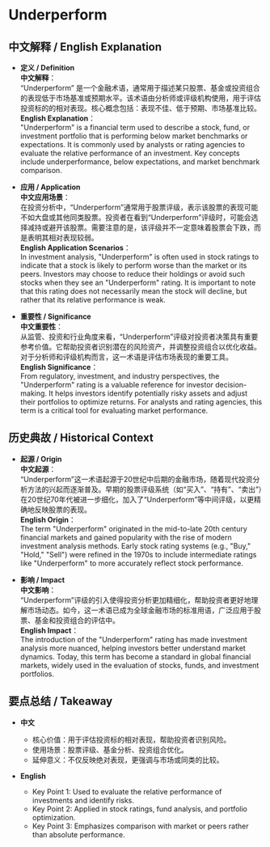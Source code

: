 # Underperform

## 中文解释 / English Explanation

* **定义 / Definition**  
  **中文解释**：  
  “Underperform” 是一个金融术语，通常用于描述某只股票、基金或投资组合的表现低于市场基准或预期水平。该术语由分析师或评级机构使用，用于评估投资标的的相对表现。核心概念包括：表现不佳、低于预期、市场基准比较。  
  **English Explanation**：  
  "Underperform" is a financial term used to describe a stock, fund, or investment portfolio that is performing below market benchmarks or expectations. It is commonly used by analysts or rating agencies to evaluate the relative performance of an investment. Key concepts include underperformance, below expectations, and market benchmark comparison.

* **应用 / Application**  
  **中文应用场景**：  
  在投资分析中，“Underperform”通常用于股票评级，表示该股票的表现可能不如大盘或其他同类股票。投资者在看到“Underperform”评级时，可能会选择减持或避开该股票。需要注意的是，该评级并不一定意味着股票会下跌，而是表明其相对表现较弱。  
  **English Application Scenarios**：  
  In investment analysis, "Underperform" is often used in stock ratings to indicate that a stock is likely to perform worse than the market or its peers. Investors may choose to reduce their holdings or avoid such stocks when they see an "Underperform" rating. It is important to note that this rating does not necessarily mean the stock will decline, but rather that its relative performance is weak.

* **重要性 / Significance**  
  **中文重要性**：  
  从监管、投资和行业角度来看，“Underperform”评级对投资者决策具有重要参考价值。它帮助投资者识别潜在的风险资产，并调整投资组合以优化收益。对于分析师和评级机构而言，这一术语是评估市场表现的重要工具。  
  **English Significance**：  
  From regulatory, investment, and industry perspectives, the "Underperform" rating is a valuable reference for investor decision-making. It helps investors identify potentially risky assets and adjust their portfolios to optimize returns. For analysts and rating agencies, this term is a critical tool for evaluating market performance.

## 历史典故 / Historical Context

* **起源 / Origin**  
  **中文起源**：  
  “Underperform”这一术语起源于20世纪中后期的金融市场，随着现代投资分析方法的兴起而逐渐普及。早期的股票评级系统（如“买入”、“持有”、“卖出”）在20世纪70年代被进一步细化，加入了“Underperform”等中间评级，以更精确地反映股票的表现。  
  **English Origin**：  
  The term "Underperform" originated in the mid-to-late 20th century financial markets and gained popularity with the rise of modern investment analysis methods. Early stock rating systems (e.g., "Buy," "Hold," "Sell") were refined in the 1970s to include intermediate ratings like "Underperform" to more accurately reflect stock performance.

* **影响 / Impact**  
  **中文影响**：  
  “Underperform”评级的引入使得投资分析更加精细化，帮助投资者更好地理解市场动态。如今，这一术语已成为全球金融市场的标准用语，广泛应用于股票、基金和投资组合的评估中。  
  **English Impact**：  
  The introduction of the "Underperform" rating has made investment analysis more nuanced, helping investors better understand market dynamics. Today, this term has become a standard in global financial markets, widely used in the evaluation of stocks, funds, and investment portfolios.

## 要点总结 / Takeaway

* **中文**  
  - 核心价值：用于评估投资标的相对表现，帮助投资者识别风险。  
  - 使用场景：股票评级、基金分析、投资组合优化。  
  - 延伸意义：不仅反映绝对表现，更强调与市场或同类的比较。

* **English**  
  - Key Point 1: Used to evaluate the relative performance of investments and identify risks.  
  - Key Point 2: Applied in stock ratings, fund analysis, and portfolio optimization.  
  - Key Point 3: Emphasizes comparison with market or peers rather than absolute performance.